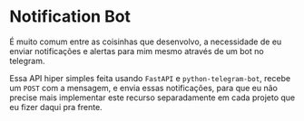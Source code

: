 # Notification Bot

É muito comum entre as coisinhas que desenvolvo, a necessidade de eu enviar notificações e alertas para mim mesmo através de um bot no telegram.

Essa API hiper simples feita usando `FastAPI` e `python-telegram-bot`, recebe um `POST` com a mensagem, e envia essas notificações, para que eu não precise mais implementar este recurso separadamente em cada projeto que eu fizer daqui pra frente.
